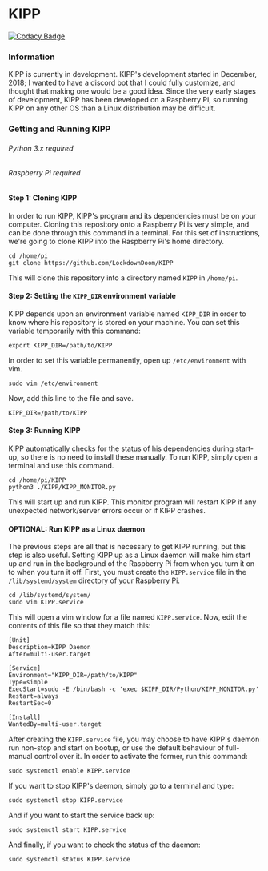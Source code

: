 # KIPP
[![Codacy Badge](https://api.codacy.com/project/badge/Grade/4ff9da4213c241baa013284e6e6848bc)](https://www.codacy.com/app/LockdownDoom/KIPP?utm_source=github.com&amp;utm_medium=referral&amp;utm_content=LockdownDoom/KIPP&amp;utm_campaign=Badge_Grade)
### Information
KIPP is currently in development. KIPP's development started in December, 2018; I wanted to have a discord bot that I could fully customize, and thought that making one would be a good idea. Since the very early stages of development, KIPP has been developed on a Raspberry Pi, so running KIPP on any other OS than a Linux distribution may be difficult.

### Getting and Running KIPP
###### Python 3.x required
###### Raspberry Pi required
#### Step 1: Cloning KIPP
In order to run KIPP, KIPP's program and its dependencies must be on your computer. Cloning this repository onto a Raspberry Pi is very simple, and can be done through this command in a terminal. For this set of instructions, we're going to clone KIPP into the Raspberry Pi's home directory.
```
cd /home/pi
git clone https://github.com/LockdownDoom/KIPP
```
This will clone this repository into a directory named `KIPP` in `/home/pi`.
#### Step 2: Setting the `KIPP_DIR` environment variable
KIPP depends upon an environment variable named `KIPP_DIR` in order to know where his repository is stored on your machine. You can set this variable temporarily with this command:
```
export KIPP_DIR=/path/to/KIPP
```
In order to set this variable permanently, open up `/etc/environment` with vim.
```
sudo vim /etc/environment
```
Now, add this line to the file and save.
```
KIPP_DIR=/path/to/KIPP
```
#### Step 3: Running KIPP
KIPP automatically checks for the status of his dependencies during start-up, so there is no need to install these manually. To run KIPP, simply open a terminal and use this command.
```
cd /home/pi/KIPP
python3 ./KIPP/KIPP_MONITOR.py
```
This will start up and run KIPP. This monitor program will restart KIPP if any unexpected network/server errors occur or if KIPP crashes.
#### OPTIONAL: Run KIPP as a Linux daemon
The previous steps are all that is necessary to get KIPP running, but this step is also useful. Setting KIPP up as a Linux daemon will make him start up and run in the background of the Raspberry Pi from when you turn it on to when you turn it off.
First, you must create the `KIPP.service` file in the `/lib/systemd/system` directory of your Raspberry Pi.
```
cd /lib/systemd/system/
sudo vim KIPP.service
```
This will open a vim window for a file named `KIPP.service`. Now, edit the contents of this file so that they match this:
```
[Unit]
Description=KIPP Daemon
After=multi-user.target

[Service]
Environment="KIPP_DIR=/path/to/KIPP"
Type=simple
ExecStart=sudo -E /bin/bash -c 'exec $KIPP_DIR/Python/KIPP_MONITOR.py'
Restart=always
RestartSec=0

[Install]
WantedBy=multi-user.target
```
After creating the `KIPP.service` file, you may choose to have KIPP's daemon run non-stop and start on bootup, or use the default behaviour of full-manual control over it. In order to activate the former, run this command:
```
sudo systemctl enable KIPP.service
```
If you want to stop KIPP's daemon, simply go to a terminal and type:
```
sudo systemctl stop KIPP.service
```
And if you want to start the service back up:
```
sudo systemctl start KIPP.service
```
And finally, if you want to check the status of the daemon:
```
sudo systemctl status KIPP.service
```
